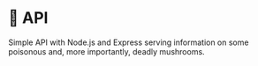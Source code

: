 # :mushroom: API

Simple API with Node.js and Express serving information on some poisonous and, more importantly, deadly mushrooms.
